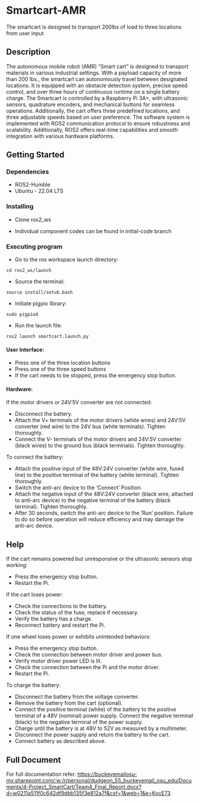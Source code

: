 # Smartcart-AMR

The smartcart is designed to transport 200lbs of load to three locations from user input

## Description

The autonomous mobile robot (AMR) “Smart cart” is designed to transport materials in various industrial settings. With a payload capacity of more than 200 lbs., the smartcart can autonomously travel between designated locations. It is equipped with an obstacle detection system, precise speed control, and over three hours of continuous runtime on a single battery charge. The Smartcart is controlled by a Raspberry Pi 3A+, with ultrasonic sensors, quadrature encoders, and mechanical buttons for seamless operations. Additionally, the cart offers three predefined locations, and three adjustable speeds based on user preference. The software system is implemented with ROS2 communication protocol to ensure robustness and scalability. Additionally, ROS2 offers real-time capabilities and smooth integration with various hardware platforms.  

## Getting Started

### Dependencies

* ROS2-Humble
* Ubuntu - 22.04 LTS

### Installing

* Clone ros2_ws

* Individual component codes can be found in initial-code branch

### Executing program

* Go to the ros workspace launch directory:
```
cd ros2_ws/launch
```
* Source the terminal: 				
```
source install/setub.bash
```
* Initiate pigpio library: 				
```
sudo pigpiod
```
* Run the launch file: 				
```
ros2 launch smartcart.launch.py
```
#### User Interface:
* Press one of the three location buttons
* Press one of the three speed buttons
* If the cart needs to be stopped, press the emergency stop button.

#### Hardware:

If the motor drivers or 24V:5V converter are not connected: 

  * Disconnect the battery. 
  * Attach the V+ terminals of the motor drivers (white wires) and 24V:5V converter (red wire) to the 24V bus (white terminals). Tighten thoroughly. 
  * Connect the V- terminals of the motor drivers and 24V:5V converter (black wires) to the ground bus (black terminals). Tighten thoroughly.
    
To connect the battery: 
  * Attach the positive input of the 48V:24V converter (white wire, fused line) to the positive terminal of the battery (white terminal). Tighten thoroughly. 
  * Switch the anti-arc device to the ‘Connect’ Position. 
  * Attach the negative input of the 48V:24V converter (black wire, attached to anti-arc device) to the negative terminal of the battery (black terminal). Tighten thoroughly. 
  * After 30 seconds, switch the anti-arc device to the ‘Run’ position. Failure to do so before operation will reduce efficiency and may damage the anti-arc device. 

## Help

If the cart remains powered but unresponsive or the ultrasonic sensors stop working: 
  * Press the emergency stop button. 
  * Restart the Pi. 

If the cart loses power: 
  * Check the connections to the battery. 
  * Check the status of the fuse, replace if necessary. 
  * Verify the battery has a charge. 
  * Reconnect battery and restart the Pi. 

If one wheel loses power or exhibits unintended behaviors: 
  * Press the emergency stop button. 
  * Check the connection between motor driver and power bus. 
  * Verify motor driver power LED is lit. 
  * Check the connection between the Pi and the motor driver. 
  * Restart the Pi. 

To charge the battery: 
  * Disconnect the battery from the voltage converter. 
  * Remove the battery from the cart (optional). 
  * Connect the positive terminal (white) of the battery to the positive terminal of a 48V (nominal) power supply. Connect the negative terminal (black) to the negative terminal of the power supply. 
  * Charge until the battery is at 48V to 52V as measured by a multimeter. 
  * Disconnect the power supply and return the battery to the cart. 
  * Connect battery as described above. 

## Full Document

For full documentation refer: https://buckeyemailosu-my.sharepoint.com/:w:/r/personal/dudgeon_55_buckeyemail_osu_edu/Documents/4-Project_SmartCart/Team4_Final_Report.docx?d=w0211a511f0c642df9dbb135f3e812a7f&csf=1&web=1&e=KocE73 
